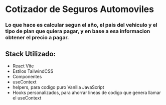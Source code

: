 # Cotizador de Seguros Automoviles

### Lo que hace es calcular segun el año, el pais del vehiculo y el tipo de plan que quiera pagar, y en base a esa informacion obtener el precio a pagar.

## Stack Utilizado:
- React Vite
- Estilos TailwindCSS
- Componentes
- useContext
- helpers, para codigo puro Vanilla JavaScript
- Hooks personalizados, para ahorrar lineas de codigo que genera llamar el useContext
